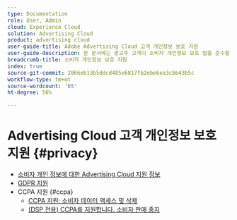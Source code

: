 ```yaml
---
type: Documentation
role: User, Admin
cloud: Experience Cloud
solution: Advertising Cloud
product: advertising cloud
user-guide-title: Adobe Advertising Cloud 고객 개인정보 보호 지원
user-guide-description: 본 문서에는 광고주 고객이 소비자 개인정보 보호 법을 준수할 수 있도록 Advertising Cloud가 제공하는 모든 유형의 보안 및 개인정보 제어 기능에 대해 알아봅니다.
breadcrumb-title: 소비자 개인정보 보호 지원
index: true
source-git-commit: 2866eb13b5ddcd485e6817fb2ebe6ea3cbb43b5c
workflow-type: tm+mt
source-wordcount: '65'
ht-degree: 56%

---
```



# Advertising Cloud 고객 개인정보 보호 지원 {#privacy}

+ [소비자 개인 정보에 대한 Advertising Cloud 지원 정보](/help/privacy/home.md)
+ [GDPR 지원](/help/privacy/ad-cloud-gdpr.md)
+ CCPA 지원 {#ccpa}
   + [CCPA 지원: 소비자 데이터 액세스 및 삭제](/help/privacy/ad-cloud-ccpa-access-delete.md)
   + [(DSP 전용) CCPA를 지원합니다. 소비자 판매 중지](/help/privacy/ad-cloud-ccpa-opt-out-of-sale.md)
